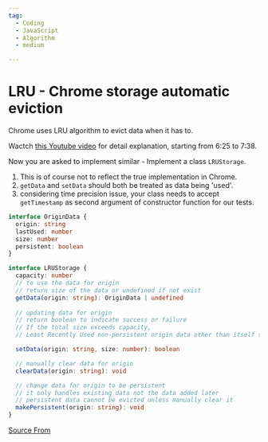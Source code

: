 ```yaml
---
tag:
  - Coding
  - JavaScript
  - Algorithm
  - medium

---
```

  
# LRU - Chrome storage automatic eviction

Chrome uses LRU algorithm to evict data when it has to.

Wactch [this Youtube video](https://youtu.be/NNuTV-gjlZQ?t=387) for detail explanation, starting from 6:25 to 7:38.

Now you are asked to implement similar - Implement a class `LRUStorage`.

1.  This is of course not to reflect the true implementation in Chrome.
2.  `getData` and `setData` should both be treated as data being 'used'.
3.  considering time precision issue, your class needs to accept `getTimestamp` as second argument of constructor function for our tests.

```ts
interface OriginData {
  origin: string
  lastUsed: number
  size: number
  persistent: boolean
}

interface LRUStorage {
  capacity: number
  // to use the data for origin
  // return size of the data or undefined if not exist
  getData(origin: string): OriginData | undefined
  
  // updating data for origin
  // return boolean to indicate success or failure
  // If the total size exceeds capacity,
  // Least Recently Used non-persistent origin data other than itself should be evicted.

  setData(origin: string, size: number): boolean

  // manually clear data for origin
  clearData(origin: string): void

  // change data for origin to be persistent
  // it only handles existing data not the data added later
  // persistent data cannot be evicted unless manually clear it
  makePersistent(origin: string): void 
}
```


[Source From](https://bigfrontend.dev/problem/lru-chrome-storage-eviction)

  